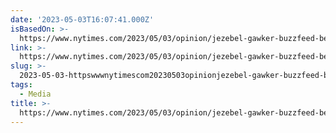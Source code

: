 ```yaml
---
date: '2023-05-03T16:07:41.000Z'
isBasedOn: >-
  https://www.nytimes.com/2023/05/03/opinion/jezebel-gawker-buzzfeed-ben-smith.html
link: >-
  https://www.nytimes.com/2023/05/03/opinion/jezebel-gawker-buzzfeed-ben-smith.html
slug: >-
  2023-05-03-httpswwwnytimescom20230503opinionjezebel-gawker-buzzfeed-ben-smithhtml
tags:
  - Media
title: >-
  https://www.nytimes.com/2023/05/03/opinion/jezebel-gawker-buzzfeed-ben-smith.html
---
```


